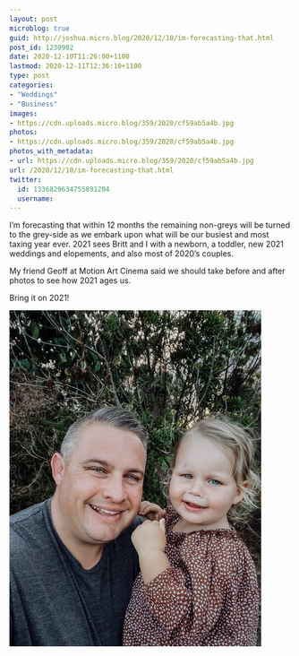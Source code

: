 ```yaml
---
layout: post
microblog: true
guid: http://joshua.micro.blog/2020/12/10/im-forecasting-that.html
post_id: 1230902
date: 2020-12-10T11:26:00+1100
lastmod: 2020-12-11T12:36:10+1100
type: post
categories:
- "Weddings"
- "Business"
images:
- https://cdn.uploads.micro.blog/359/2020/cf59ab5a4b.jpg
photos:
- https://cdn.uploads.micro.blog/359/2020/cf59ab5a4b.jpg
photos_with_metadata:
- url: https://cdn.uploads.micro.blog/359/2020/cf59ab5a4b.jpg
url: /2020/12/10/im-forecasting-that.html
twitter:
  id: 1336829634755891204
  username: 
---
```

I’m forecasting that within 12 months the remaining non-greys will be turned to the grey-side as we embark upon what will be our busiest and most taxing year ever. 2021 sees Britt and I with a newborn, a toddler, new 2021 weddings and elopements, and also most of 2020’s couples.

My friend Geoff at Motion Art Cinema said we should take before and after photos to see how 2021 ages us.

Bring it on 2021!

<img src="uploads/2020/cf59ab5a4b.jpg" width="450" height="600" alt="" />
